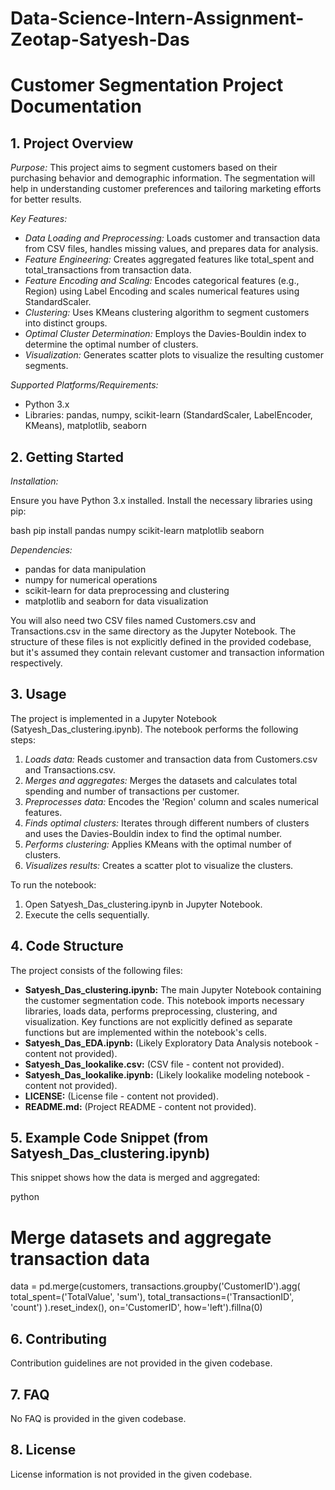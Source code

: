 # Data-Science-Intern-Assignment-Zeotap-Satyesh-Das

# Customer Segmentation Project Documentation

## 1. Project Overview

*Purpose:* This project aims to segment customers based on their purchasing behavior and demographic information. The segmentation will help in understanding customer preferences and tailoring marketing efforts for better results.

*Key Features:*

* *Data Loading and Preprocessing:* Loads customer and transaction data from CSV files, handles missing values, and prepares data for analysis.
* *Feature Engineering:* Creates aggregated features like total_spent and total_transactions from transaction data.
* *Feature Encoding and Scaling:* Encodes categorical features (e.g., Region) using Label Encoding and scales numerical features using StandardScaler.
* *Clustering:* Uses KMeans clustering algorithm to segment customers into distinct groups.
* *Optimal Cluster Determination:* Employs the Davies-Bouldin index to determine the optimal number of clusters.
* *Visualization:* Generates scatter plots to visualize the resulting customer segments.

*Supported Platforms/Requirements:*

* Python 3.x
* Libraries: pandas, numpy, scikit-learn (StandardScaler, LabelEncoder, KMeans), matplotlib, seaborn


## 2. Getting Started

*Installation:*

Ensure you have Python 3.x installed.  Install the necessary libraries using pip:

bash
pip install pandas numpy scikit-learn matplotlib seaborn


*Dependencies:*

* pandas for data manipulation
* numpy for numerical operations
* scikit-learn for data preprocessing and clustering
* matplotlib and seaborn for data visualization

You will also need two CSV files named Customers.csv and Transactions.csv in the same directory as the Jupyter Notebook.  The structure of these files is not explicitly defined in the provided codebase, but it's assumed they contain relevant customer and transaction information respectively.


## 3. Usage

The project is implemented in a Jupyter Notebook (Satyesh_Das_clustering.ipynb).  The notebook performs the following steps:

1. *Loads data:* Reads customer and transaction data from Customers.csv and Transactions.csv.
2. *Merges and aggregates:* Merges the datasets and calculates total spending and number of transactions per customer.
3. *Preprocesses data:* Encodes the 'Region' column and scales numerical features.
4. *Finds optimal clusters:* Iterates through different numbers of clusters and uses the Davies-Bouldin index to find the optimal number.
5. *Performs clustering:* Applies KMeans with the optimal number of clusters.
6. *Visualizes results:* Creates a scatter plot to visualize the clusters.

To run the notebook:

1. Open Satyesh_Das_clustering.ipynb in Jupyter Notebook.
2. Execute the cells sequentially.


## 4. Code Structure

The project consists of the following files:

* **Satyesh_Das_clustering.ipynb:** The main Jupyter Notebook containing the customer segmentation code.  This notebook imports necessary libraries, loads data, performs preprocessing, clustering, and visualization.  Key functions are not explicitly defined as separate functions but are implemented within the notebook's cells.
* **Satyesh_Das_EDA.ipynb:**  (Likely Exploratory Data Analysis notebook - content not provided).
* **Satyesh_Das_lookalike.csv:** (CSV file - content not provided).
* **Satyesh_Das_lookalike.ipynb:** (Likely lookalike modeling notebook - content not provided).
* **LICENSE:**  (License file - content not provided).
* **README.md:** (Project README - content not provided).


## 5.  Example Code Snippet (from Satyesh_Das_clustering.ipynb)

This snippet shows how the data is merged and aggregated:

python
# Merge datasets and aggregate transaction data
data = pd.merge(customers,
                transactions.groupby('CustomerID').agg(
                    total_spent=('TotalValue', 'sum'),
                    total_transactions=('TransactionID', 'count')
                ).reset_index(),
                on='CustomerID', how='left').fillna(0)



## 6. Contributing

Contribution guidelines are not provided in the given codebase.


## 7. FAQ

No FAQ is provided in the given codebase.


## 8. License

License information is not provided in the given codebase.
